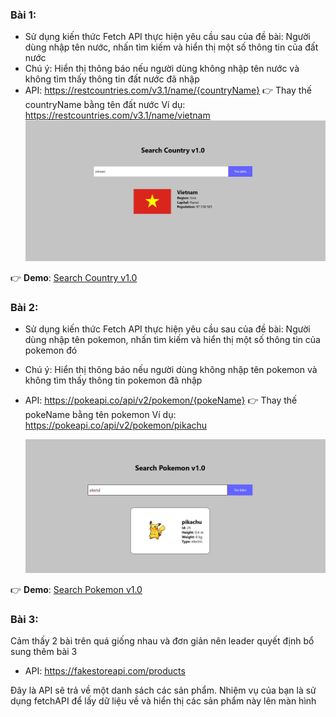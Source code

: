 ### Bài 1:

- Sử dụng kiến thức Fetch API thực hiện yêu cầu sau của đề bài: Người dùng nhập tên nước, nhấn tìm kiếm và hiển thị một số thông tin của đất nước
- Chú ý: Hiển thị thông báo nếu người dùng không nhập tên nước và không tìm thấy thông tin đất nước đã nhập
- API: https://restcountries.com/v3.1/name/{countryName}
  👉 Thay thế countryName bằng tên đất nước
  Ví dụ: https://restcountries.com/v3.1/name/vietnam
  ![alt text](image.png)

👉 **Demo**: [Search Country v1.0](https://hit-15-web-private-2024-btvn.vercel.app/week-16/ex-1/index.html)

### Bài 2:

- Sử dụng kiến thức Fetch API thực hiện yêu cầu sau của đề bài: Người dùng nhập tên pokemon, nhấn tìm kiếm và hiển thị một số thông tin của pokemon đó
- Chú ý: Hiển thị thông báo nếu người dùng không nhập tên pokemon và không tìm thấy thông tin pokemon đã nhập
- API: https://pokeapi.co/api/v2/pokemon/{pokeName}
  👉 Thay thế pokeName bằng tên pokemon
  Ví dụ: https://pokeapi.co/api/v2/pokemon/pikachu

  ![alt text](image-1.png)

👉 **Demo**: [Search Pokemon v1.0](https://hit-15-web-private-2024-btvn.vercel.app/week-16/ex-2/index.html)

### Bài 3:

Cảm thấy 2 bài trên quá giống nhau và đơn giản nên leader quyết định bổ sung thêm bài 3

- API: https://fakestoreapi.com/products

Đây là API sẽ trả về một danh sách các sản phẩm. Nhiệm vụ của bạn là sử dụng fetchAPI để lấy dữ liệu về và hiển thị các sản phẩm này lên màn hình
